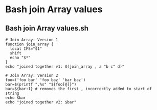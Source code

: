 # Bash join Array values

## Bash join Array values.sh

```shell
# Join Array: Version 1
function join_array {
  local IFS="$1"
  shift
  echo "$*"
}
echo "joined together v1: $(join_array , a "b c" d)"

# Join Array: Version 2
foo=('foo bar' 'foo baz' 'bar baz')
bar=$(printf ",%s" "${foo[@]}")
bar=${bar:1} # removes the first , incorrectly added to start of string
echo $bar
echo "joined together v2: $bar"
```

